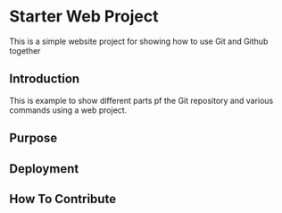 # Starter Web Project

This is a simple website project for showing how to use Git and Github together

## Introduction

This is example to show different parts pf the Git repository and various commands using a web project.

## Purpose

## Deployment

## How To Contribute